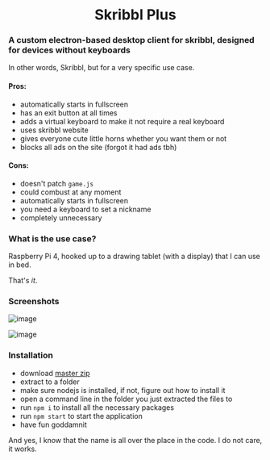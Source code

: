 <h1 align="center">
  Skribbl Plus
</h1>

### A custom electron-based desktop client for skribbl, designed for devices without keyboards

In other words, Skribbl, but for a very specific use case.

#### Pros:
 - automatically starts in fullscreen
 - has an exit button at all times
 - adds a virtual keyboard to make it not require a real keyboard
 - uses skribbl website
 - gives everyone cute little horns whether you want them or not
 - blocks all ads on the site (forgot it had ads tbh)
#### Cons:
 - doesn't patch `game.js`
 - could combust at any moment
 - automatically starts in fullscreen
 - you need a keyboard to set a nickname
 - completely unnecessary
 
### What is the use case?

Raspberry Pi 4, hooked up to a drawing tablet (with a display) that I can use in bed.

That's *it*.

### Screenshots

![image](https://user-images.githubusercontent.com/101374892/177670265-ad522f0c-d80f-458a-9a52-5ec92d4d8ab6.png)

![image](https://user-images.githubusercontent.com/101374892/177670329-047d41eb-2a67-4c79-97b8-43a83fbd31d2.png)

### Installation
 - download [master zip](https://github.com/raymondisatoaster/skribbl-plus/archive/refs/heads/main.zip)
 - extract to a folder
 - make sure nodejs is installed, if not, figure out how to install it
 - open a command line in the folder you just extracted the files to
 - run `npm i` to install all the necessary packages
 - run `npm start` to start the application
 - have fun goddamnit

And yes, I know that the name is all over the place in the code.
I do not care, it works.
